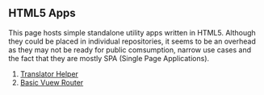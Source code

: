 ## HTML5 Apps
This page hosts simple standalone utility apps written in HTML5. 
Although they could be placed in individual repositories, it seems to be an overhead as they may not be ready for public comsumption, narrow use cases and the fact that they are mostly SPA (Single Page Applications).

1. [Translator Helper](http://midhunhk.github.io/apps/translate.html)
2. [Basic Vuew Router](http://midhunhk.github.io/apps/basic-vue-router.html)

